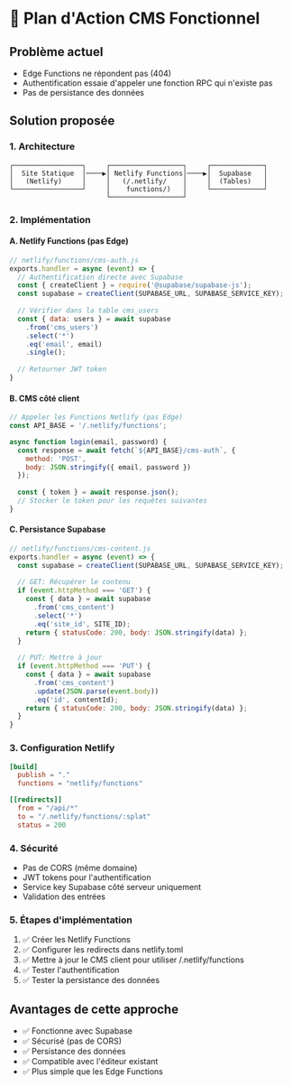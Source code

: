 # 🎯 Plan d'Action CMS Fonctionnel

## Problème actuel
- Edge Functions ne répondent pas (404)
- Authentification essaie d'appeler une fonction RPC qui n'existe pas
- Pas de persistance des données

## Solution proposée

### 1. Architecture
```
┌─────────────────┐     ┌──────────────────┐     ┌─────────────┐
│  Site Statique  │────▶│ Netlify Functions│────▶│  Supabase   │
│   (Netlify)     │     │   (/.netlify/    │     │  (Tables)   │
└─────────────────┘     │    functions/)   │     └─────────────┘
                        └──────────────────┘
```

### 2. Implémentation

#### A. Netlify Functions (pas Edge)
```javascript
// netlify/functions/cms-auth.js
exports.handler = async (event) => {
  // Authentification directe avec Supabase
  const { createClient } = require('@supabase/supabase-js');
  const supabase = createClient(SUPABASE_URL, SUPABASE_SERVICE_KEY);
  
  // Vérifier dans la table cms_users
  const { data: users } = await supabase
    .from('cms_users')
    .select('*')
    .eq('email', email)
    .single();
    
  // Retourner JWT token
}
```

#### B. CMS côté client
```javascript
// Appeler les Functions Netlify (pas Edge)
const API_BASE = '/.netlify/functions';

async function login(email, password) {
  const response = await fetch(`${API_BASE}/cms-auth`, {
    method: 'POST',
    body: JSON.stringify({ email, password })
  });
  
  const { token } = await response.json();
  // Stocker le token pour les requêtes suivantes
}
```

#### C. Persistance Supabase
```javascript
// netlify/functions/cms-content.js
exports.handler = async (event) => {
  const supabase = createClient(SUPABASE_URL, SUPABASE_SERVICE_KEY);
  
  // GET: Récupérer le contenu
  if (event.httpMethod === 'GET') {
    const { data } = await supabase
      .from('cms_content')
      .select('*')
      .eq('site_id', SITE_ID);
    return { statusCode: 200, body: JSON.stringify(data) };
  }
  
  // PUT: Mettre à jour
  if (event.httpMethod === 'PUT') {
    const { data } = await supabase
      .from('cms_content')
      .update(JSON.parse(event.body))
      .eq('id', contentId);
    return { statusCode: 200, body: JSON.stringify(data) };
  }
}
```

### 3. Configuration Netlify
```toml
[build]
  publish = "."
  functions = "netlify/functions"

[[redirects]]
  from = "/api/*"
  to = "/.netlify/functions/:splat"
  status = 200
```

### 4. Sécurité
- Pas de CORS (même domaine)
- JWT tokens pour l'authentification
- Service key Supabase côté serveur uniquement
- Validation des entrées

### 5. Étapes d'implémentation
1. ✅ Créer les Netlify Functions
2. ✅ Configurer les redirects dans netlify.toml
3. ✅ Mettre à jour le CMS client pour utiliser /.netlify/functions
4. ✅ Tester l'authentification
5. ✅ Tester la persistance des données

## Avantages de cette approche
- ✅ Fonctionne avec Supabase
- ✅ Sécurisé (pas de CORS)
- ✅ Persistance des données
- ✅ Compatible avec l'éditeur existant
- ✅ Plus simple que les Edge Functions